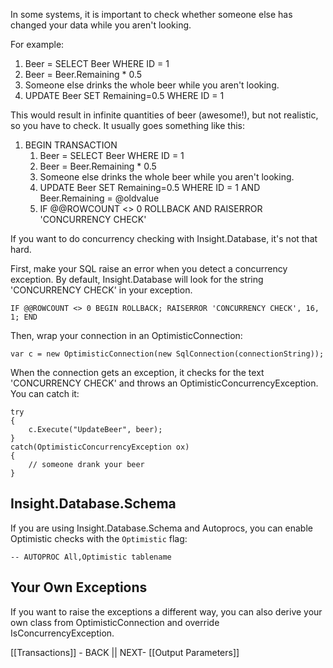 In some systems, it is important to check whether someone else has changed your data while you aren't looking.

For example:

1. Beer = SELECT Beer WHERE ID = 1 
2. Beer = Beer.Remaining * 0.5
3. Someone else drinks the whole beer while you aren't looking.
4. UPDATE Beer SET Remaining=0.5 WHERE ID = 1

This would result in infinite quantities of beer (awesome!), but not realistic, so you have to check. It usually goes something like this:

1. BEGIN TRANSACTION
	1. Beer = SELECT Beer WHERE ID = 1 
	2. Beer = Beer.Remaining * 0.5
	3. Someone else drinks the whole beer while you aren't looking.
	4. UPDATE Beer SET Remaining=0.5 WHERE ID = 1 AND Beer.Remaining = @oldvalue
	5. IF @@ROWCOUNT <> 0 ROLLBACK AND RAISERROR 'CONCURRENCY CHECK'

If you want to do concurrency checking with Insight.Database, it's not that hard.

First, make your SQL raise an error when you detect a concurrency exception. By default, Insight.Database will look for the string 'CONCURRENCY CHECK' in your exception.

	IF @@ROWCOUNT <> 0 BEGIN ROLLBACK; RAISERROR 'CONCURRENCY CHECK', 16, 1; END

Then, wrap your connection in an OptimisticConnection:

	var c = new OptimisticConnection(new SqlConnection(connectionString));

When the connection gets an exception, it checks for the text 'CONCURRENCY CHECK' and throws an OptimisticConcurrencyException. You can catch it:

	try
	{
		c.Execute("UpdateBeer", beer);
	}
	catch(OptimisticConcurrencyException ox)
	{
		// someone drank your beer
	}

## Insight.Database.Schema ##

If you are using Insight.Database.Schema and Autoprocs, you can enable Optimistic checks with the `Optimistic` flag:

	-- AUTOPROC All,Optimistic tablename

## Your Own Exceptions ##

If you want to raise the exceptions a different way, you can also derive your own class from OptimisticConnection and override IsConcurrencyException.

[[Transactions]] - BACK || NEXT- [[Output Parameters]]